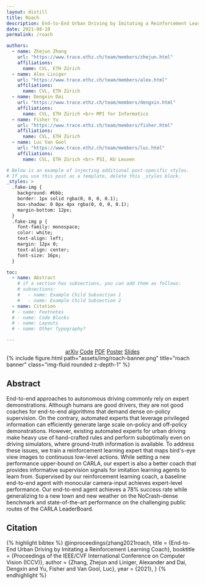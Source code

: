 ```yaml
---
layout: distill
title: Roach
description: End-to-End Urban Driving by Imitating a Reinforcement Learning Coach
date: 2021-08-10
permalink: /roach

authors:
  - name: Zhejun Zhang
    url: "https://www.trace.ethz.ch/team/members/zhejun.html"
    affiliations:
      name: CVL, ETH Zürich
  - name: Alex Liniger
    url: "https://www.trace.ethz.ch/team/members/alex.html"
    affiliations:
      name: CVL, ETH Zürich
  - name: Dengxin Dai
    url: "https://www.trace.ethz.ch/team/members/dengxin.html"
    affiliations:
      name: CVL, ETH Zürich <br> MPI for Informatics
  - name: Fisher Yu
    url: "https://www.trace.ethz.ch/team/members/fisher.html"
    affiliations:
      name: CVL, ETH Zürich
  - name: Luc Van Gool
    url: "https://www.trace.ethz.ch/team/members/luc.html"
    affiliations:
      name: CVL, ETH Zürich <br> PSI, KU Leuven

# Below is an example of injecting additional post-specific styles.
# If you use this post as a template, delete this _styles block.
_styles: >
  .fake-img {
    background: #bbb;
    border: 1px solid rgba(0, 0, 0, 0.1);
    box-shadow: 0 0px 4px rgba(0, 0, 0, 0.1);
    margin-bottom: 12px;
  }
  .fake-img p {
    font-family: monospace;
    color: white;
    text-align: left;
    margin: 12px 0;
    text-align: center;
    font-size: 16px;
  }

toc:
  - name: Abstract
    # if a section has subsections, you can add them as follows:
    # subsections:
    #   - name: Example Child Subsection 1
    #   - name: Example Child Subsection 2
  - name: Citation
  # - name: Footnotes
  # - name: Code Blocks
  # - name: Layouts
  # - name: Other Typography?

---
```

<center>
<div class="links">
<a href="https://arxiv.org/abs/2108.08265" class="btn btn-sm z-depth-1" role="button" target="_blank">arXiv</a>
<a href="https://github.com/zhejz/carla-roach" class="btn btn-sm z-depth-1" role="button" target="_blank">Code</a>
<a href="/assets/pdf/roach_arxiv.pdf" class="btn btn-sm z-depth-1" role="button" target="_blank">PDF</a>
<a href="/assets/pdf/roach_poster.pdf" class="btn btn-sm z-depth-1" role="button" target="_blank">Poster</a>
<a href="/assets/pdf/roach_slides.pdf" class="btn btn-sm z-depth-1" role="button" target="_blank">Slides</a>
</div>
</center>

<div class="row">
    <div class="col-sm mt-3 mt-md-0">
        {% include figure.html path="assets/img/roach-banner.png" title="roach banner" class="img-fluid rounded z-depth-1" %}
    </div>
</div>

## Abstract

End-to-end approaches to autonomous driving commonly rely on expert demonstrations. Although humans are good drivers, they are not good coaches for end-to-end algorithms that demand dense on-policy supervision. On the contrary, automated experts that leverage privileged information can efficiently generate large scale on-policy and off-policy demonstrations. However, existing automated experts for urban driving make heavy use of hand-crafted rules and perform suboptimally even on driving simulators, where ground-truth information is available. To address these issues, we train a reinforcement learning expert that maps bird's-eye view images to continuous low-level actions. While setting a new performance upper-bound on CARLA, our expert is also a better coach that provides informative supervision signals for imitation learning agents to learn from. Supervised by our reinforcement learning coach, a baseline end-to-end agent with monocular camera-input achieves expert-level performance. Our end-to-end agent achieves a 78% success rate while generalizing to a new town and new weather on the NoCrash-dense benchmark and state-of-the-art performance on the challenging public routes of the CARLA LeaderBoard.

## Citation

{% highlight bibtex %}
@inproceedings{zhang2021roach,
  title = {End-to-End Urban Driving by Imitating a Reinforcement Learning Coach},
  booktitle = {Proceedings of the IEEE/CVF International Conference on Computer Vision (ICCV)},
  author = {Zhang, Zhejun and Liniger, Alexander and Dai, Dengxin and Yu, Fisher and Van Gool, Luc},
  year = {2021},
}
{% endhighlight %}
